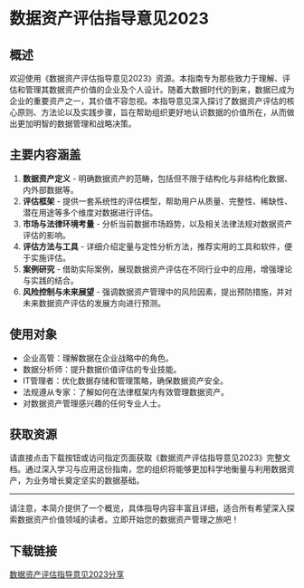 # 数据资产评估指导意见2023

## 概述

欢迎使用《数据资产评估指导意见2023》资源。本指南专为那些致力于理解、评估和管理其数据资产价值的企业及个人设计。随着大数据时代的到来，数据已成为企业的重要资产之一，其价值不容忽视。本指导意见深入探讨了数据资产评估的核心原则、方法论以及实践步骤，旨在帮助组织更好地认识数据的价值所在，从而做出更加明智的数据管理和战略决策。

## 主要内容涵盖

1. **数据资产定义** - 明确数据资产的范畴，包括但不限于结构化与非结构化数据、内外部数据等。
2. **评估框架** - 提供一套系统性的评估模型，帮助用户从质量、完整性、稀缺性、潜在用途等多个维度对数据进行评估。
3. **市场与法律环境考量** - 分析当前数据市场趋势，以及相关法律法规对数据资产评估的影响。
4. **评估方法与工具** - 详细介绍定量与定性分析方法，推荐实用的工具和软件，便于实施评估。
5. **案例研究** - 借助实际案例，展现数据资产评估在不同行业中的应用，增强理论与实践的结合。
6. **风险控制与未来展望** - 强调数据资产管理中的风险因素，提出预防措施，并对未来数据资产评估的发展方向进行预测。

## 使用对象

- 企业高管：理解数据在企业战略中的角色。
- 数据分析师：提升数据价值评估的专业技能。
- IT管理者：优化数据存储和管理策略，确保数据资产安全。
- 法规遵从专家：了解如何在法律框架内有效管理数据资产。
- 对数据资产管理感兴趣的任何专业人士。

## 获取资源

请直接点击下载按钮或访问指定页面获取《数据资产评估指导意见2023》完整文档。通过深入学习与应用这份指南，您的组织将能够更加科学地衡量与利用数据资产，为业务增长奠定坚实的数据基础。

---

请注意，本简介提供了一个概览，具体指导内容丰富且详细，适合所有希望深入探索数据资产价值领域的读者。立即开始您的数据资产管理之旅吧！

## 下载链接

[数据资产评估指导意见2023分享](https://pan.quark.cn/s/dca76b9c7b5e)